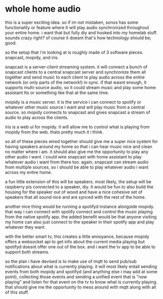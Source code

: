 # whole home audio

this is a super exciting idea. so if im not mistaken, sonos has some
functionality or feature where it will play audio synchronized throughout your
entire home. i want that but fully diy and hooked into my homelab stuff. sounds
crazy right? of course it doesnt that's how technology should be; good.

so the setup that i'm looking at is roughly made of 3 software pieces. snapcast,
mopidy, and iris.

snapcast is a server-client streaming system. it will connect a bunch of
snapcast clients to a central snapcast server and synchronize them all together
and send music to each client to play audio across the entire network (or only
parts of the network!) in sync. if that wasnt enough, it supports multi-source
audio, so it could stream music and play some home assistant tts or something
like that at the same time.

mopidy is a music server. it is the service i can connect to spotify or whatever
other music source i want and will play music from a central source. so mopidy
connects to snapcast and gives snapcast a stream of audio to play across the
clients.

iris is a web ui for mopidy. it will allow me to control what is playing from
mopidy from the web. thats pretty much it i think.

so all of these pieces wired together should give me a super nice system for
having speakers around my home so that i can hear music nice and clean no matter
where i am. it should also give me the opportunity to play any other audio i
want. i could wire snapcast with home assistant to play whatever audio i want
from there too. again, snapcast can stream audio from multiple sources, so i
should be able to play whatever audio i want across my entire home.

a fun little extension of this will be speakers. most likely, the setup will be
raspberry pis connected to a speaker, diy. it would be fun to also build the
housing for the speaker out of wood and have a nice cohesive set of speakers
that all sound nice and are synced with the rest of the home.

another nice thing would be running a spotifyd instance alongside mopidy. that
way i can connect with spotify connect and control the music playing from the
native spotify app. the added benefit would be that anyone visiting my home can
also just connect to the speaker in their spotify app and play whatever they
want.

with the better smart tv, this creates a little annoyance, because mopidy offers
a websocket api to get info about the current media playing but spotifyd doesnt
offer one out of the box. and i want the tv app to be able to support both
streams.

so the plan i have devised is to make use of mqtt to send pub/sub notifications
about what is currently playing. it will most likely entail sending events from
both mopidy and spotifyd (and anything else i may add at some point), collecting
those events and sending a unified event that is "now playing" and listen for
that event on the tv to know what is currently playing. that should give me the
opportunity to mess around with mqtt along with all of this stuff.
